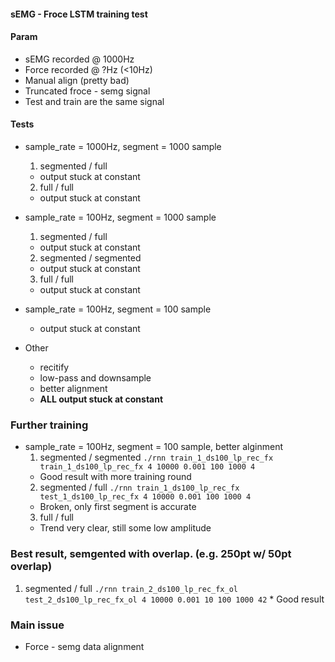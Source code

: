 #### sEMG - Froce LSTM training test


#### Param
* sEMG recorded @ 1000Hz
* Force recorded @ ?Hz (<10Hz)
* Manual align (pretty bad)
* Truncated froce - semg signal
* Test and train are the same signal


#### Tests
* sample_rate = 1000Hz, segment = 1000 sample
  1. segmented / full
    * output stuck at constant
  2. full / full
    * output stuck at constant
* sample_rate = 100Hz, segment = 1000 sample 
  1. segmented / full
    * output stuck at constant
  2. segmented / segmented
    * output stuck at constant    
  3. full / full
    * output stuck at constant    
* sample_rate = 100Hz, segment = 100 sample 
  * output stuck at constant

* Other
  * recitify
  * low-pass and downsample
  * better alignment
  * **ALL output stuck at constant**


### Further training
* sample_rate = 100Hz, segment = 100 sample, better alginment
  1. segmented / segmented `./rnn train_1_ds100_lp_rec_fx train_1_ds100_lp_rec_fx 4 10000 0.001 100 1000 4`
    * Good result with more training round
  2. segmented / full `./rnn train_1_ds100_lp_rec_fx test_1_ds100_lp_rec_fx 4 10000 0.001 100 1000 4`
    * Broken, only first segment is accurate
  3. full / full
    * Trend very clear, still some low amplitude

### Best result, semgented with overlap. (e.g. 250pt w/ 50pt overlap)
  1. segmented / full `./rnn train_2_ds100_lp_rec_fx_ol test_2_ds100_lp_rec_fx_ol 4 10000 0.001 10 100 1000 42`
    * Good result

### Main issue
* Force - semg data alignment
